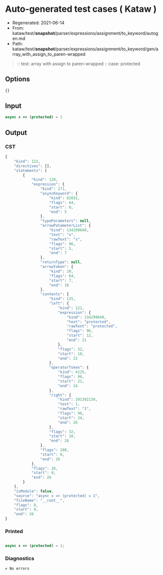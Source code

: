 # Auto-generated test cases ( Kataw )
- Regenerated: 2021-06-14
- From: kataw/test/__snapshot__/parser/expressions/assignment/to_keyword/autogen.md
- Path: kataw/test/__snapshot__/parser/expressions/assignment/to_keyword/gen/array_with_assign_to_paren-wrapped
> :: test: array with assign to paren-wrapped
> :: case: protected
## Options

`````js
{}
`````
## Input

`````js
async x => (protected) = 1
`````
## Output

### CST

```javascript
{
    "kind": 122,
    "directives": [],
    "statements": [
        {
            "kind": 120,
            "expression": {
                "kind": 271,
                "asyncKeyword": {
                    "kind": 82031,
                    "flags": 64,
                    "start": 0,
                    "end": 5
                },
                "typeParameters": null,
                "arrowPatameterList": {
                    "kind": 134299649,
                    "text": "x",
                    "rawText": "x",
                    "flags": 96,
                    "start": 5,
                    "end": 7
                },
                "returnType": null,
                "arrowToken": {
                    "kind": 10,
                    "flags": 64,
                    "start": 7,
                    "end": 10
                },
                "contents": {
                    "kind": 125,
                    "left": {
                        "kind": 121,
                        "expression": {
                            "kind": 134299649,
                            "text": "protected",
                            "rawText": "protected",
                            "flags": 96,
                            "start": 12,
                            "end": 21
                        },
                        "flags": 32,
                        "start": 10,
                        "end": 22
                    },
                    "operatorToken": {
                        "kind": 4125,
                        "flags": 96,
                        "start": 22,
                        "end": 24
                    },
                    "right": {
                        "kind": 201392130,
                        "text": 1,
                        "rawText": "1",
                        "flags": 96,
                        "start": 24,
                        "end": 26
                    },
                    "flags": 32,
                    "start": 10,
                    "end": 26
                },
                "flags": 288,
                "start": 0,
                "end": 26
            },
            "flags": 16,
            "start": 0,
            "end": 26
        }
    ],
    "isModule": false,
    "source": "async x => (protected) = 1",
    "fileName": "__root__",
    "flags": 0,
    "start": 0,
    "end": 26
}
```

### Printed

```javascript

async x => (protected) = 1;

```

### Diagnostics

```javascript
✔ No errors
```

